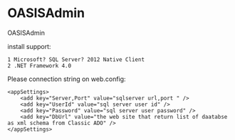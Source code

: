 OASISAdmin
==========

OASISAdmin

install support:

	1 Microsoft? SQL Server? 2012 Native Client 
	2 .NET Framework 4.0
	
Please connection string on web.config:

	<appSettings>
		<add key="Server,Port" value="sqlserver url,port " />
		<add key="UserId" value="sql server user id" />
		<add key="Password" value="sql server user password" />
		<add key="DbUrl" value="the web site that return list of daatabse as xml schema from Classic ADO" />
	</appSettings>

